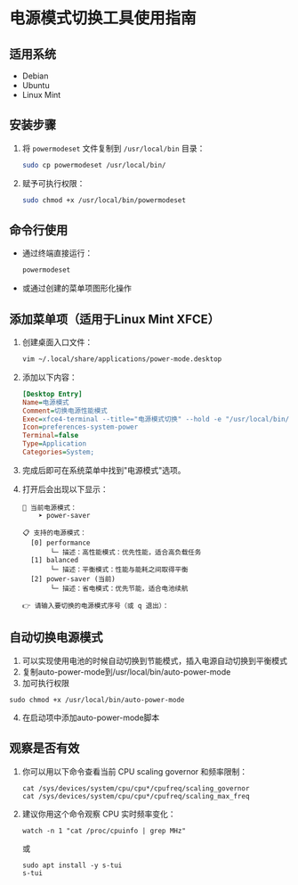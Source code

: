 
# 电源模式切换工具使用指南

## 适用系统
- Debian
- Ubuntu
- Linux Mint

## 安装步骤

1. 将 `powermodeset` 文件复制到 `/usr/local/bin` 目录：
   ```bash
   sudo cp powermodeset /usr/local/bin/
   ```

2. 赋予可执行权限：
   ```bash
   sudo chmod +x /usr/local/bin/powermodeset
   ```

## 命令行使用
- 通过终端直接运行：
  ```bash
  powermodeset
  ```
- 或通过创建的菜单项图形化操作


## 添加菜单项（适用于Linux Mint XFCE）

1. 创建桌面入口文件：
   ```bash
   vim ~/.local/share/applications/power-mode.desktop
   ```

2. 添加以下内容：
   ```ini
   [Desktop Entry]
   Name=电源模式
   Comment=切换电源性能模式
   Exec=xfce4-terminal --title="电源模式切换" --hold -e "/usr/local/bin/powermodeset"
   Icon=preferences-system-power
   Terminal=false
   Type=Application
   Categories=System;
   ```

3. 完成后即可在系统菜单中找到"电源模式"选项。
4. 打开后会出现以下显示：
   ```
   🔋 当前电源模式：
       ➤ power-saver
   
   📋 支持的电源模式：
     [0] performance 
          └─ 描述：高性能模式：优先性能，适合高负载任务
     [1] balanced 
          └─ 描述：平衡模式：性能与能耗之间取得平衡
     [2] power-saver (当前)
          └─ 描述：省电模式：优先节能，适合电池续航
   
   👉 请输入要切换的电源模式序号（或 q 退出）：
   ```
## 自动切换电源模式
1. 可以实现使用电池的时候自动切换到节能模式，插入电源自动切换到平衡模式
2. 复制auto-power-mode到/usr/local/bin/auto-power-mode
3. 加可执行权限
```
sudo chmod +x /usr/local/bin/auto-power-mode
```
4. 在启动项中添加auto-power-mode脚本

## 观察是否有效
1. 你可以用以下命令查看当前 CPU scaling governor 和频率限制：
   ```
   cat /sys/devices/system/cpu/cpu*/cpufreq/scaling_governor
   cat /sys/devices/system/cpu/cpu*/cpufreq/scaling_max_freq
   ```
2. 建议你用这个命令观察 CPU 实时频率变化：
   ```
   watch -n 1 "cat /proc/cpuinfo | grep MHz"
   ```
   或
   ```
   sudo apt install -y s-tui
   s-tui
   ```
